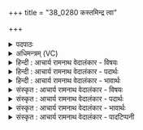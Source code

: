 +++
title = "38_0280 कस्तमिन्द्र त्वा"

+++
<details><summary>पदपाठः</summary>

कः꣢। तम्। इ꣣न्द्र। त्वावसो। त्वा। वसो। आ꣢। म꣡र्त्यः꣢꣯। द꣣धर्षति। श्रद्धा꣢। श्र꣣त्। धा꣢। हि। ते꣣। मघवन्। पा꣡र्ये꣢꣯। दि꣣वि꣢। वा꣣जी꣢। वा꣡ज꣢꣯म्। सि꣣षासति। २८०।
</details>

<details><summary>अधिमन्त्रम् (VC)</summary>

- इन्द्रः
- वसिष्ठो मैत्रावरुणिः
- बृहती
- मध्यमः
- ऐन्द्रं काण्डम्
</details>

<details><summary>हिन्दी : आचार्य रामनाथ वेदालंकार - विषयः</summary>

अगले मन्त्र में यह वर्णन है कि परमेश्वर में श्रद्धा करने से क्या प्राप्त होता है।
</details>

<details><summary>हिन्दी : आचार्य रामनाथ वेदालंकार - पदार्थः</summary>

पदार्थान्वयभाषाः -  हे (त्वावसो) कोई दूसरा निवासक न होने से जो स्वयं ही अपना निवासक है, ऐसे आत्मनिर्भर (इन्द्र) परमात्मन् ! (कः मर्त्यः) भला कौन मनुष्य (तम् आदधर्षति) उसका बाल भी बाँका कर सकता है, जो (मघवन्) हे ऐश्वर्यशालिन् प्रभो ! (पार्ये दिवि) पार करने योग्य सम्पूर्ण दिन में (ते) तेरे प्रति (श्रद्धा) श्रद्धा से (हि) निश्चय ही (वाजी) अन्न, धन, विद्या, आत्मबल आदि से युक्त होकर (वाजम्) अन्न, धन, विद्या आत्मबल आदि को (सिषासति) दूसरों के लिए देना चाहता है ॥८॥
</details>

<details><summary>हिन्दी : आचार्य रामनाथ वेदालंकार - भावार्थः</summary>

भावार्थभाषाः -  जो दिन-रात परमेश्वर में श्रद्धा रखकर उसकी कृपा से अन्न, धन, विद्या, बल, वेग आदि प्राप्त करके सत्पात्रों को उसका दान करता है, उस परोपकारी का सब आदर करते हैं ॥८॥
</details>

<details><summary>संस्कृत : आचार्य रामनाथ वेदालंकार - विषयः</summary>

अथ परमेश्वरे श्रद्धया किं प्राप्यत इत्याह।
</details>

<details><summary>संस्कृत : आचार्य रामनाथ वेदालंकार - पदार्थः</summary>

पदार्थान्वयभाषाः -  हे (त्वावसो२) अपरस्य कस्यचिद् वासकस्याभावात् त्वमेव वसुः वासको यस्य तथाविध, स्वात्मनिर्भर इत्यर्थः। (इन्द्र) परमात्मन् ! (कः मर्त्यः कः) मनुष्यः, न कोऽपीत्यर्थः (तम् आदधर्षति) तम् आधर्षितुम् उत्सहते। आङ्पूर्वस्य धृष प्रसहने इत्यस्य सन्नन्तं रूपमिदम्। यः हे (मघवन्) ऐश्वर्यवन् (पार्ये दिवि) पारयितव्ये सम्पूर्णे दिने। दिवा दिवेदिवे इति दिननामसु पठितत्वात्, निघं० १।९, दिव् शब्दः दिनवाचकः। (ते) त्वां प्रति (श्रद्धा३ हि) श्रद्धया श्रद्धाधारणेन खलु। ‘सुपां सुलुक्०। अ० ७।१।३९’ इति तृतीयाया आकारादेशः। (वाजी) अन्नधनविद्याध्यात्मबलादिमान् सन् (वाजम्) अन्नधनविद्याध्यात्मबलादिकम् (सिषासति) अन्येभ्यः सनितुं दातुमिच्छति। षणु दाने, तनादेः सनि रूपम् ॥८॥४
</details>

<details><summary>संस्कृत : आचार्य रामनाथ वेदालंकार - भावार्थः</summary>

भावार्थभाषाः -  यो दिवानिशं परमेश्वरे श्रद्धां विधाय तत्कृपयाऽऽन्नधनविद्याबलवेगादिकं प्राप्य सत्पात्रेभ्यस्तद् ददाति तं परोपकारिणं सर्वे जना आद्रियन्ते ॥८॥
</details>

<details><summary>संस्कृत : आचार्य रामनाथ वेदालंकार - पादटिप्पनी</summary>

टिप्पणी:   १. ऋ० ७।३२।१४ ‘त्वावसवा’ ‘हिते’ इत्यत्र क्रमेण ‘त्वावसुमा’ ‘इत्ते’ इति पाठः। साम० १६८२। २. त्वमेव वसु धनं यस्य स त्वावसुः। हे त्वद्धन। सम्बुद्ध्येकवचनं च द्वितीयैकवचनस्य स्थाने द्रष्टव्यम्। त्वावसुम्। त्वद्धनमित्यर्थः—इति वि०। ‘त्वा त्वाम् आदधर्षति आधर्षति आधर्षयेत् हे वसो व्यापक इन्द्र’—इति भरतस्वामिनः, ‘हे वसो वासक व्यापक वा हे इन्द्र तं प्रसिद्धं त्वा त्वाम्’ इति सायणस्य च व्याख्यानं चिन्त्यं पदकारविरोधात् स्वरविरोधाच्च। ३. श्रद्धा सत्यमित्यर्थः—इति वि०। श्रद्धा श्रद्धया—इति भ०। श्रद्धया युक्तः—इति सा०। ४. ऋग्भाष्ये दयानन्दर्षिणाऽयं मन्त्रो राजप्रजाविषये व्याख्यातः, इन्द्रपदेन च धार्मिको राजा गृहीतः।
</details>
